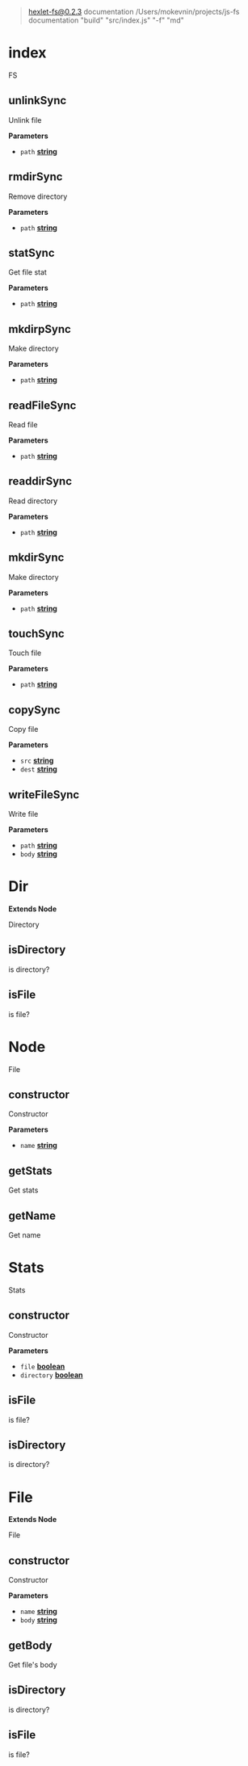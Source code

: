 
> hexlet-fs@0.2.3 documentation /Users/mokevnin/projects/js-fs
> documentation "build" "src/index.js" "-f" "md"

<!-- Generated by documentation.js. Update this documentation by updating the source code. -->

# index

FS

## unlinkSync

Unlink file

**Parameters**

-   `path` **[string](https://developer.mozilla.org/en-US/docs/Web/JavaScript/Reference/Global_Objects/String)** 

## rmdirSync

Remove directory

**Parameters**

-   `path` **[string](https://developer.mozilla.org/en-US/docs/Web/JavaScript/Reference/Global_Objects/String)** 

## statSync

Get file stat

**Parameters**

-   `path` **[string](https://developer.mozilla.org/en-US/docs/Web/JavaScript/Reference/Global_Objects/String)** 

## mkdirpSync

Make directory

**Parameters**

-   `path` **[string](https://developer.mozilla.org/en-US/docs/Web/JavaScript/Reference/Global_Objects/String)** 

## readFileSync

Read file

**Parameters**

-   `path` **[string](https://developer.mozilla.org/en-US/docs/Web/JavaScript/Reference/Global_Objects/String)** 

## readdirSync

Read directory

**Parameters**

-   `path` **[string](https://developer.mozilla.org/en-US/docs/Web/JavaScript/Reference/Global_Objects/String)** 

## mkdirSync

Make directory

**Parameters**

-   `path` **[string](https://developer.mozilla.org/en-US/docs/Web/JavaScript/Reference/Global_Objects/String)** 

## touchSync

Touch file

**Parameters**

-   `path` **[string](https://developer.mozilla.org/en-US/docs/Web/JavaScript/Reference/Global_Objects/String)** 

## copySync

Copy file

**Parameters**

-   `src` **[string](https://developer.mozilla.org/en-US/docs/Web/JavaScript/Reference/Global_Objects/String)** 
-   `dest` **[string](https://developer.mozilla.org/en-US/docs/Web/JavaScript/Reference/Global_Objects/String)** 

## writeFileSync

Write file

**Parameters**

-   `path` **[string](https://developer.mozilla.org/en-US/docs/Web/JavaScript/Reference/Global_Objects/String)** 
-   `body` **[string](https://developer.mozilla.org/en-US/docs/Web/JavaScript/Reference/Global_Objects/String)** 

# Dir

**Extends Node**

Directory

## isDirectory

is directory?

## isFile

is file?

# Node

File

## constructor

Constructor

**Parameters**

-   `name` **[string](https://developer.mozilla.org/en-US/docs/Web/JavaScript/Reference/Global_Objects/String)** 

## getStats

Get stats

## getName

Get name

# Stats

Stats

## constructor

Constructor

**Parameters**

-   `file` **[boolean](https://developer.mozilla.org/en-US/docs/Web/JavaScript/Reference/Global_Objects/Boolean)** 
-   `directory` **[boolean](https://developer.mozilla.org/en-US/docs/Web/JavaScript/Reference/Global_Objects/Boolean)** 

## isFile

is file?

## isDirectory

is directory?

# File

**Extends Node**

File

## constructor

Constructor

**Parameters**

-   `name` **[string](https://developer.mozilla.org/en-US/docs/Web/JavaScript/Reference/Global_Objects/String)** 
-   `body` **[string](https://developer.mozilla.org/en-US/docs/Web/JavaScript/Reference/Global_Objects/String)** 

## getBody

Get file's body

## isDirectory

is directory?

## isFile

is file?
